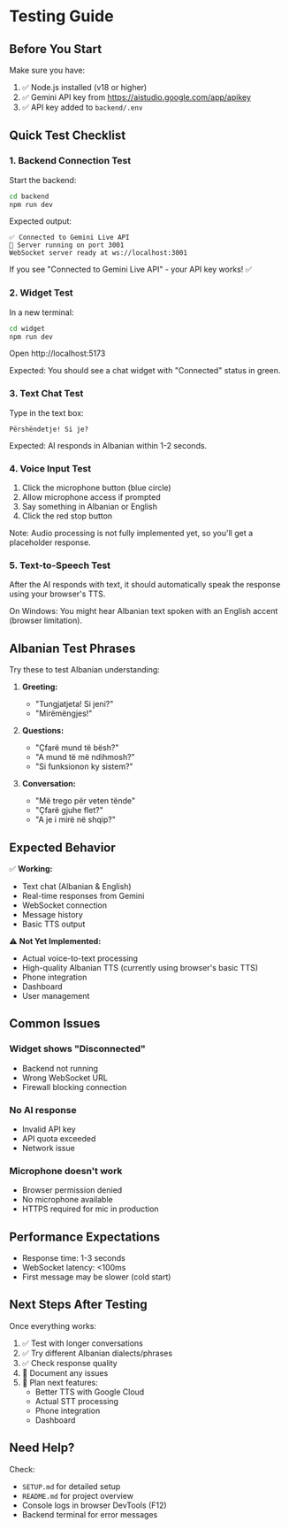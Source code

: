 # Testing Guide

## Before You Start

Make sure you have:
1. ✅ Node.js installed (v18 or higher)
2. ✅ Gemini API key from https://aistudio.google.com/app/apikey
3. ✅ API key added to `backend/.env`

## Quick Test Checklist

### 1. Backend Connection Test

Start the backend:
```bash
cd backend
npm run dev
```

Expected output:
```
✅ Connected to Gemini Live API
🚀 Server running on port 3001
WebSocket server ready at ws://localhost:3001
```

If you see "Connected to Gemini Live API" - your API key works! ✅

### 2. Widget Test

In a new terminal:
```bash
cd widget
npm run dev
```

Open http://localhost:5173

Expected: You should see a chat widget with "Connected" status in green.

### 3. Text Chat Test

Type in the text box:
```
Përshëndetje! Si je?
```

Expected: AI responds in Albanian within 1-2 seconds.

### 4. Voice Input Test

1. Click the microphone button (blue circle)
2. Allow microphone access if prompted
3. Say something in Albanian or English
4. Click the red stop button

Note: Audio processing is not fully implemented yet, so you'll get a placeholder response.

### 5. Text-to-Speech Test

After the AI responds with text, it should automatically speak the response using your browser's TTS.

On Windows: You might hear Albanian text spoken with an English accent (browser limitation).

## Albanian Test Phrases

Try these to test Albanian understanding:

1. **Greeting:**
   - "Tungjatjeta! Si jeni?"
   - "Mirëmëngjes!"

2. **Questions:**
   - "Çfarë mund të bësh?"
   - "A mund të më ndihmosh?"
   - "Si funksionon ky sistem?"

3. **Conversation:**
   - "Më trego për veten tënde"
   - "Çfarë gjuhe flet?"
   - "A je i mirë në shqip?"

## Expected Behavior

✅ **Working:**
- Text chat (Albanian & English)
- Real-time responses from Gemini
- WebSocket connection
- Message history
- Basic TTS output

⚠️ **Not Yet Implemented:**
- Actual voice-to-text processing
- High-quality Albanian TTS (currently using browser's basic TTS)
- Phone integration
- Dashboard
- User management

## Common Issues

### Widget shows "Disconnected"
- Backend not running
- Wrong WebSocket URL
- Firewall blocking connection

### No AI response
- Invalid API key
- API quota exceeded
- Network issue

### Microphone doesn't work
- Browser permission denied
- No microphone available
- HTTPS required for mic in production

## Performance Expectations

- Response time: 1-3 seconds
- WebSocket latency: <100ms
- First message may be slower (cold start)

## Next Steps After Testing

Once everything works:

1. ✅ Test with longer conversations
2. ✅ Try different Albanian dialects/phrases
3. ✅ Check response quality
4. 📝 Document any issues
5. 🚀 Plan next features:
   - Better TTS with Google Cloud
   - Actual STT processing
   - Phone integration
   - Dashboard

## Need Help?

Check:
- `SETUP.md` for detailed setup
- `README.md` for project overview
- Console logs in browser DevTools (F12)
- Backend terminal for error messages
